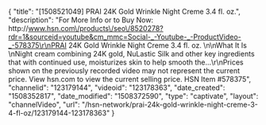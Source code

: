 {
    "title": "[1508521049] PRAI 24K Gold Wrinkle Night Creme 3.4 fl. oz.",
    "description": "For More Info or to Buy Now: http:\/\/www.hsn.com\/products\/seo\/8520278?rdr=1&sourceid=youtube&cm_mmc=Social-_-Youtube-_-ProductVideo-_-578375\r\nPRAI 24K Gold Wrinkle Night Creme 3.4 fl. oz.  \n\nWhat It Is \nNight cream combining 24K gold, NuLastic Silk and other key ingredients that with continued use, moisturizes skin to help smooth the...\r\nPrices shown on the previously recorded video may not represent the current price.  View hsn.com to view the current selling price. HSN Item #578375",
    "channelid": "123179144",
    "videoid": "123178363",
    "date_created": "1508352817",
    "date_modified": "1508372590",
    "type": "captivate",
    "layout": "channelVideo",
    "url": "\/hsn-network\/prai-24k-gold-wrinkle-night-creme-3-4-fl-oz\/123179144-123178363"
}